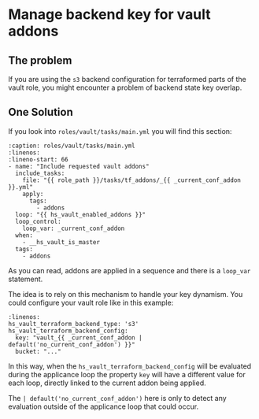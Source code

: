 # Manage backend key for vault addons

## The problem

If you are using the `s3` backend configuration for terraformed parts of the vault role, you might encounter
a problem of backend state key overlap.

## One Solution

If you look into `roles/vault/tasks/main.yml` you will find this section:

```{code-block}
:caption: roles/vault/tasks/main.yml
:linenos:
:lineno-start: 66
- name: "Include requested vault addons"
  include_tasks:
    file: "{{ role_path }}/tasks/tf_addons/_{{ _current_conf_addon }}.yml"
    apply:
      tags:
        - addons
  loop: "{{ hs_vault_enabled_addons }}"
  loop_control:
    loop_var: _current_conf_addon
  when:
    - __hs_vault_is_master
  tags:
    - addons
```

As you can read, addons are applied in a sequence and there is a `loop_var` statement.

The idea is to rely on this mechanism to handle your key dynamism. You could configure your vault 
role like in this example:

```{code-block}
:linenos:
hs_vault_terraform_backend_type: 's3'
hs_vault_terraform_backend_config:
  key: "vault_{{ _current_conf_addon | default('no_current_conf_addon') }}"
  bucket: "..."
```

In this way, when the `hs_vault_terraform_backend_config` will be evaluated during the applicance loop
the property `key` will have a different value for each loop, directly linked to the current addon being applied.

The `| default('no_current_conf_addon')` here is only to detect any evaluation outside of the applicance loop
that could occur.
